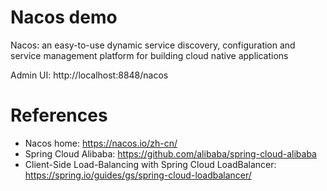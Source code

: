 Nacos demo
==========

Nacos: an easy-to-use dynamic service discovery, configuration and service management platform for building cloud native applications

Admin UI: http://localhost:8848/nacos

# References

* Nacos home: https://nacos.io/zh-cn/
* Spring Cloud Alibaba: https://github.com/alibaba/spring-cloud-alibaba
* Client-Side Load-Balancing with Spring Cloud LoadBalancer: https://spring.io/guides/gs/spring-cloud-loadbalancer/
